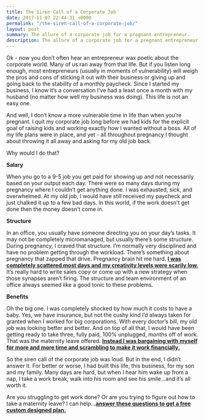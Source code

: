 ```yaml
---
title: The Siren Call of a Corporate Job
date: 2017-11-07 22:44:31 +0000
permalink: "/the-siren-call-of-a-corporate-job/"
layout: post
summary: The allure of a corporate job for a pregnant entrepreneur.
description: The allure of a corporate job for a pregnant entrepreneur.
---
```

Ok - now you don’t often hear an entrepreneur wax poetic about the corporate world. Many of us ran away from that life. But if you listen long enough, most entrepreneurs (usually in moments of vulnerability) will weigh the pros and cons of sticking it out with their business or giving up and going back to the stability of a monthly paycheck. Since I started my business, I know it’s a conversation I’ve had a least once a month with my husband (no matter how well my business was doing). This life is not an easy one.

And well, I don’t know a more vulnerable time in life than when you’re pregnant. I quit my corporate job long before we had kids for the explicit goal of raising kids and working exactly how I wanted without a boss. All of my life plans were in place, and yet - all throughout pregnancy I thought about throwing it all away and asking for my old job back.

Why would I do that?

**Salary**

When you go to a 9-5 job you get paid for showing up and not necessarily based on your output each day. There were so many days during my pregnancy where I couldn’t get anything done. I was exhausted, sick, and overwhelmed. At my old job, I would have still received my paycheck and just chalked it up to a few bad days. In this world, if the work doesn’t get done then the money doesn’t come in.

**Structure**

In an office, you usually have someone directing you on your day’s tasks. It may not be completely micromanaged, but usually there’s some structure. During pregnancy, I craved that structure. I’m normally very disciplined and have no problem getting through the workload. There’s something about pregnancy that zapped that drive. Pregnancy brain hit me hard. [**I was completely scattered most days and my creativity levels were scarily low.**](http://nestingyourbusiness.com/my-baby-ate-my-creativity/ "Nesting Your Business My Baby Ate My Creativity") It’s really hard to write sales copy or come up with a new strategy when those synapses aren’t firing. The structure and team environment of an office always seemed like a good tonic to these problems.

**Benefits**

Oh the big one. I was completely shocked by how much it costs to have a baby. Yes, we have insurance, but not the cushy kind I’d always taken for granted when I worked for big corporations. With every doctor’s bill, my old job was looking better and better. And on top of all that, I would have been getting ready to take three, fully paid, 100% unplugged, months off of work. That was the maternity leave offered. [**Instead I was bargaining with myself for more and more time and scrambling to make it work financially.**](http://nestingyourbusiness.com/maternity-leave-and-the-online-business-owner-how-much-time/ "Nesting Your Business Maternity Leave and the Online Business Owner How Much Time")

So the siren call of the corporate job was loud. But in the end, I didn’t answer it. For better or worse, I had built this life, this business, for my son and my family. Many days are hard, but when I hear him wake up from a nap, I take a work break, walk into his room and see his smile...and it’s all worth it.

Are you struggling to get work done? Or are you trying to figure out how to take a maternity leave? I can help..**.**[**answer these questions to get a free custom designed plan.**](https://www.facebook.com/nestingyourbusiness/app/511020759042593/)